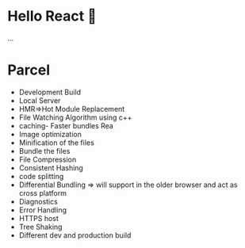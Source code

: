 # Hello React 🚀 

...
# Parcel
- Development Build
- Local Server
- HMR=>Hot Module Replacement
- File Watching Algorithm using c++
- caching- Faster bundles Rea
- Image optimization
- Minification  of the files
- Bundle the files
- File Compression
- Consistent Hashing
- code splitting
- Differential Bundling =>  will support in the older browser and act as cross platform
- Diagnostics
- Error Handling
- HTTPS host
- Tree Shaking
- Different dev and production build